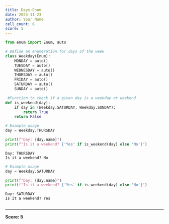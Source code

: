 ```yaml
---
title: Days-Enum
date: 2024-11-23
author: Your Name
cell_count: 6
score: 5
---
```


```python
from enum import Enum, auto
```


```python
# Define an enumeration for days of the week
class Weekday(Enum):
    MONDAY = auto()
    TUESDAY = auto()
    WEDNESDAY = auto()
    THURSDAY = auto()
    FRIDAY = auto()
    SATURDAY = auto()
    SUNDAY = auto()
```


```python
 #Function to check if a given day is a weekday or weekend
def is_weekend(day):
    if day in (Weekday.SATURDAY, Weekday.SUNDAY):
        return True
    return False
```


```python
# Example usage
day = Weekday.THURSDAY

print(f"Day: {day.name}")
print(f"Is it a weekend? {'Yes' if is_weekend(day) else 'No'}")

```

    Day: THURSDAY
    Is it a weekend? No



```python
# Example usage
day = Weekday.SATURDAY

print(f"Day: {day.name}")
print(f"Is it a weekend? {'Yes' if is_weekend(day) else 'No'}")

```

    Day: SATURDAY
    Is it a weekend? Yes



```python

```


---
**Score: 5**
